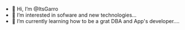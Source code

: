 - 👋 Hi, I’m @ItsGarro
- 👀 I’m interested in sofware and new technologies...
- 🌱 I’m currently learning how to be a grat DBA and App's developer....

<!---
ItsGarro/ItsGarro is a ✨ special ✨ repository because its `README.md` (this file) appears on your GitHub profile.
You can click the Preview link to take a look at your changes.
--->
